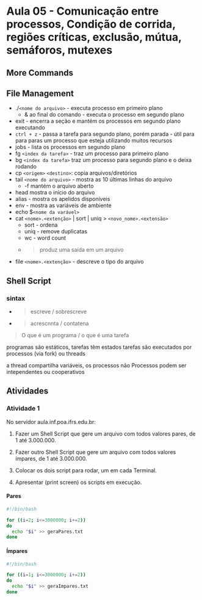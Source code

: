 # Aula 05 - Comunicação entre processos, Condição de corrida, regiões críticas, exclusão, mútua, semáforos, mutexes

## More Commands

## File Management

- ./`<nome do arquivo>` - executa processo em primeiro plano
  - & ao final do comando - executa o processo em segundo plano
- exit - encerra a seção e mantém os processos em segundo plano executando
- `ctrl + z` - passa a tarefa para segundo plano, porém parada - útil para para paras um processo que esteja utilizando muitos recursos
- jobs - lista os processos em segundo plano
- fg `<index da tarefa>` - traz um processo para primeiro plano
- bg `<index da tarefa>` traz um processo para segundo plano e o deixa rodando
- cp `<origem>` `<destino>`: copia arquivos/diretórios
- tail `<nome do arquivo>` - mostra as 10 últimas linhas do arquivo
  - -f mantém o arquivo aberto
- head mostra o início do arquivo
- alias - mostra os apelidos disponíveis
- env - mostra as variáveis de ambiente
- echo $`<nome da varável>`
- cat `<nome>.<extenção>` | sort | uniq > `<novo_nome>.<extensão>`
  - sort - ordena
  - uniq - remove duplicatas
  - wc - word count
  - > produz uma saída em um arquivo
- file `<nome>.<extenção>` - descreve o tipo do arquivo

## Shell Script

### sintax

- > escreve / sobrescreve
- > acrescnnta / contatena

> O que é um programa / o que é uma tarefa

programas são estáticos, tarefas têm estados
tarefas são executados por processos (via fork) ou threads

a thread compartilha variáveis, os processos não
Processos podem ser intependentes ou cooperativos

## Atividades

### Atividade 1

No servidor aula.inf.poa.ifrs.edu.br:

1. Fazer um Shell Script que gere um arquivo com todos valores pares, de 1 até 3.000.000.

2. Fazer outro Shell Script que gere um arquivo com todos valores ímpares, de 1 até 3.000.000.

3. Colocar os dois script para rodar, um em cada Terminal.

4. Apresentar (print screen) os scripts em execução.

#### Pares

```bash
#!/bin/bash

for ((i=2; i<=3000000; i+=2))
do
  echo "$i" >> geraPares.txt
done
```

#### Ímpares

```bash
#!/bin/bash

for ((i=1; i<=3000000; i+=2))
do
  echo "$i" >> geraImpares.txt
done
```
